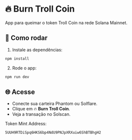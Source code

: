 # 🔥 Burn Troll Coin

App para queimar o token Troll Coin na rede Solana Mainnet.

## 🚀 Como rodar

1. Instale as dependências:
```bash
npm install
```
2. Rode o app:
```bash
npm run dev
```

## 🌐 Acesse
- Conecte sua carteira Phantom ou Solflare.
- Clique em 🔥 **Burn Troll Coin**.
- Veja a transação no Solscan.

Token Mint Address:
```
5UUH9RTDiSpq6HKS6bp4NdU9PNJpXRXuiw6ShBTBhgH2
```